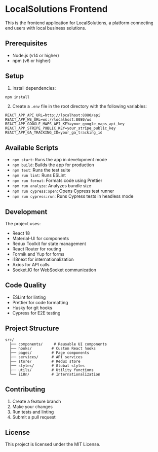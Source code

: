 # LocalSolutions Frontend

This is the frontend application for LocalSolutions, a platform connecting end users with local business solutions.

## Prerequisites

- Node.js (v14 or higher)
- npm (v6 or higher)

## Setup

1. Install dependencies:
```bash
npm install
```

2. Create a `.env` file in the root directory with the following variables:
```
REACT_APP_API_URL=http://localhost:8080/api
REACT_APP_WS_URL=ws://localhost:8080/ws
REACT_APP_GOOGLE_MAPS_API_KEY=your_google_maps_api_key
REACT_APP_STRIPE_PUBLIC_KEY=your_stripe_public_key
REACT_APP_GA_TRACKING_ID=your_ga_tracking_id
```

## Available Scripts

- `npm start`: Runs the app in development mode
- `npm build`: Builds the app for production
- `npm test`: Runs the test suite
- `npm run lint`: Runs ESLint
- `npm run format`: Formats code using Prettier
- `npm run analyze`: Analyzes bundle size
- `npm run cypress:open`: Opens Cypress test runner
- `npm run cypress:run`: Runs Cypress tests in headless mode

## Development

The project uses:
- React 18
- Material-UI for components
- Redux Toolkit for state management
- React Router for routing
- Formik and Yup for forms
- i18next for internationalization
- Axios for API calls
- Socket.IO for WebSocket communication

## Code Quality

- ESLint for linting
- Prettier for code formatting
- Husky for git hooks
- Cypress for E2E testing

## Project Structure

```
src/
  ├── components/     # Reusable UI components
  ├── hooks/         # Custom React hooks
  ├── pages/         # Page components
  ├── services/      # API services
  ├── store/         # Redux store
  ├── styles/        # Global styles
  ├── utils/         # Utility functions
  └── i18n/          # Internationalization
```

## Contributing

1. Create a feature branch
2. Make your changes
3. Run tests and linting
4. Submit a pull request

## License

This project is licensed under the MIT License. 